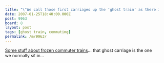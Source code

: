 ```yaml
---
title: "\"We call those first carriages up the 'ghost train' as there is hardly  anyone on it this far down the line\""
date: 2007-01-25T18:40:00.000Z
post: 9963
board: 8
layout: post
tags: [ghost train, commuting]
permalink: /m/9963/
---
```

<a href="http://www.kentnews.co.uk/kent-news/Frozen-rail-causes-rush__hour-misery-for-commuters-newsinkent2682.aspx">Some stuff about frozen commuter trains</a>... that ghost carriage is the one we normally sit in...
